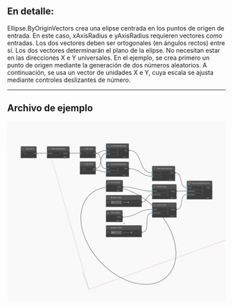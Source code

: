 ## En detalle:
Ellipse.ByOriginVectors crea una elipse centrada en los puntos de origen de entrada. En este caso, xAxisRadius e yAxisRadius requieren vectores como entradas. Los dos vectores deben ser ortogonales (en ángulos rectos) entre sí. Los dos vectores determinarán el plano de la elipse. No necesitan estar en las direcciones X e Y universales. En el ejemplo, se crea primero un punto de origen mediante la generación de dos números aleatorios. A continuación, se usa un vector de unidades X e Y, cuya escala se ajusta mediante controles deslizantes de número.
___
## Archivo de ejemplo

![ByOriginVectors](./Autodesk.DesignScript.Geometry.Ellipse.ByOriginVectors_img.jpg)

